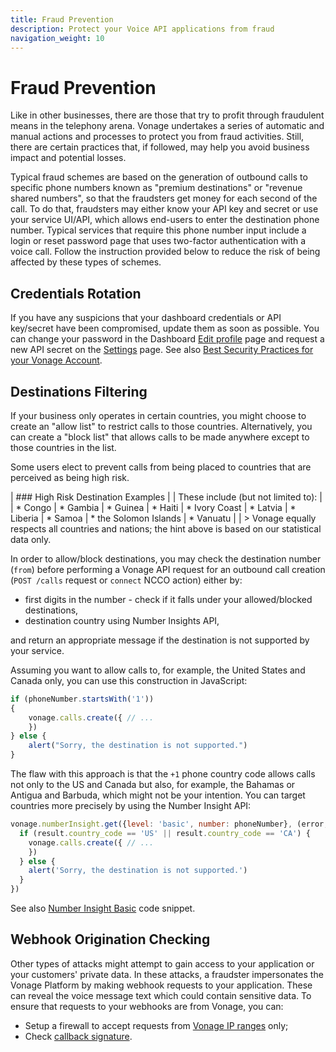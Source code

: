 ```yaml
---
title: Fraud Prevention
description: Protect your Voice API applications from fraud
navigation_weight: 10
---
```


# Fraud Prevention

 Like in other businesses, there are those that try to profit through fraudulent means in the telephony arena. Vonage undertakes a series of automatic and manual actions and processes to protect you from fraud activities. Still, there are certain practices that, if followed, may help you avoid business impact and potential losses.

Typical fraud schemes are based on the generation of outbound calls to specific phone numbers known as "premium destinations" or "revenue shared numbers", so that the fraudsters get money for each second of the call. To do that, fraudsters may either know your API key and secret or use your service UI/API, which allows end-users to enter the destination phone number. Typical services that require this phone number input include a login or reset password page that uses two-factor authentication with a voice call. Follow the instruction provided below to reduce the risk of being affected by these types of schemes.

## Credentials Rotation

If you have any suspicions that your dashboard credentials or API key/secret have been compromised, update them as soon as possible. You can change your password in the Dashboard [Edit profile](https://dashboard.nexmo.com/edit-profile) page and request a new API secret on the [Settings](https://dashboard.nexmo.com/settings) page. See also [Best Security Practices for your Vonage Account](https://help.nexmo.com/hc/en-us/articles/115014939548).

## Destinations Filtering

If your business only operates in certain countries, you might choose to create an "allow list" to restrict calls to those countries. Alternatively, you can create a "block list" that allows calls to be made anywhere except to those countries in the list.

Some users elect to prevent calls from being placed to countries that are perceived as being high risk. 

| ### High Risk Destination Examples
|
| These include (but not limited to):
|
| * Congo
| * Gambia
| * Guinea
| * Haiti
| * Ivory Coast
| * Latvia
| * Liberia
| * Samoa
| * the Solomon Islands
| * Vanuatu
|
| > Vonage equally respects all countries and nations; the hint above is based on our statistical data only.

In order to allow/block destinations, you may check the destination number (`from`) before performing a Vonage API request for an outbound call creation (`POST /calls` request or `connect` NCCO action) either by:

* first digits in the number - check if it falls under your allowed/blocked destinations,
* destination country using Number Insights API,

and return an appropriate message if the destination is not supported by your service.

Assuming you want to allow calls to, for example, the United States and Canada only, you can use this construction in JavaScript:

```js
if (phoneNumber.startsWith('1'))
{
    vonage.calls.create({ // ...
    })
} else {
    alert("Sorry, the destination is not supported.")
}
```

The flaw with this approach is that the `+1` phone country code allows calls not only to the US and Canada but also, for example, the Bahamas or Antigua and Barbuda, which might not be your intention. You can target countries more precisely by using the Number Insight API:

```js
vonage.numberInsight.get({level: 'basic', number: phoneNumber}, (error, result) => {
  if (result.country_code == 'US' || result.country_code == 'CA') {
    vonage.calls.create({ // ...
    })
  } else {
    alert('Sorry, the destination is not supported.')
  }
})

```

See also [Number Insight Basic](/number-insight/code-snippets/number-insight-basic) code snippet.

## Webhook Origination Checking

Other types of attacks might attempt to gain access to your application or your customers' private data. In these attacks, a fraudster impersonates the Vonage Platform by making webhook requests to your application. These can reveal the voice message text which could contain sensitive data. To ensure that requests to your webhooks are from Vonage, you can:

* Setup a firewall to accept requests from [Vonage IP ranges](https://help.nexmo.com/hc/en-us/articles/115004859247-Which-IP-addresses-should-I-whitelist-in-order-to-receive-voice-traffic-from-Nexmo-) only;
* Check [callback signature](/voice/voice-api/guides/signed-webhooks).
